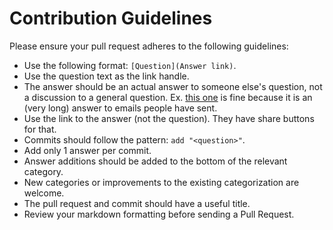 # Contribution Guidelines

Please ensure your pull request adheres to the following guidelines:

- Use the following format: `[Question](Answer link)`.
- Use the question text as the link handle.
- The answer should be an actual answer to someone else's question, not a discussion to
  a general question. Ex. [this one](https://github.com/cyberglot/awesome-answers/pull/23) is
  fine because it is an (very long) answer to emails people have sent. 
- Use the link to the answer (not the question). They have share buttons for that.
- Commits should follow the pattern: `add "<question>"`.
- Add only 1 answer per commit.
- Answer additions should be added to the bottom of the relevant category.
- New categories or improvements to the existing categorization are welcome.
- The pull request and commit should have a useful title.
- Review your markdown formatting before sending a Pull Request.
